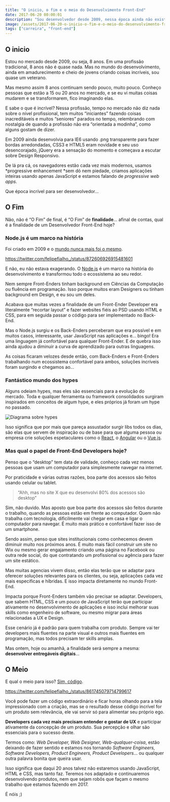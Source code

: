 ```yaml
---
title: "O inicio, o fim e o meio do Desenvolvimento Front-End"
date: 2017-06-20 00:00:01
description: "Sou desenvolvedor desde 2009, nessa época ainda não existia o termo Front-End Developer e essa profissão passou por diversas mudanças desde então"
image: /assets/2017-06-20-o-inicio-o-fim-e-o-meio-do-desenvolvimento-front-end.png
tags: ["carreira", "front-end"]
---
```


## O inicio

Estou no mercado desde 2009, ou seja, 8 anos. Em uma profissão tradicional, 8 anos não é quase nada. Mas no mundo do desenvolvimento, ainda em amadurecimento e cheio de jovens criando coisas incríveis, sou quase um veterano.

Mas mesmo assim 8 anos continuam sendo pouco, muito pouco. Conheço pessoas que estão a 15 ou 20 anos no mercado, e se eu vi muitas coisas mudarem e se transformarem, fico imaginando elas.

E sabe o que é incrível? Nessa profissão, tempo no mercado não diz nada sobre o nível profissional, tem muitos “iniciantes” fazendo coisas inacreditáveis e muitos “seniores” parados no tempo, relembrando com nostalgia de quando a profissão não era “orientada a modinha”, como alguns gostam de dizer.

Em 2009 ainda desenvolvia para IE6 usando .png transparente para fazer bordas arredondadas, CSS3 e HTML5 eram novidade e seu uso desencorajado, jQuery era a sensação do momento e começava a escutar sobre Design Responsivo.

De lá pra cá, os navegadores estão cada vez mais modernos, usamos *progressive enhancement *sem dó nem piedade, criamos aplicações inteiras usando apenas JavaScript e estamos falando de _progressive web apps._

Que época incrível para ser desenvolvedor...

## O Fim

Não, não é “O Fim” de final, é “O Fim” de **finalidade**... afinal de contas, qual é a finalidade de um Desenvolvedor Front-End hoje?

### Node.js é um marco na história

Foi criado em 2009 e o [mundo nunca mais foi o mesmo](https://twitter.com/felipefialho_/status/872606926915481601).

https://twitter.com/felipefialho_/status/872606926915481601

E não, eu não estava exagerando. O [Node.js](https://nodejs.org/en/) é um marco na história do desenvolvimento e transformou todo o ecossistema ao seu redor.

Nem sempre Front-Enders tinham background em Ciências da Computação ou fluência em programação. Isso porque muitos eram Designers ou tinham background em Design, e eu sou um deles.

Acabava que muitas vezes a finalidade de um Front-Ender Developer era literalmente “recortar layout” e fazer websites fiéis ao PSD usando HTML e CSS, para em seguida passar o código para ser implementado no Back-End.

Mas o Node.js surgiu e os Back-Enders perceberam que era possível e em muitos casos, interessante, usar JavaScript nas aplicações e... bingo! Era uma linguagem já confortável para qualquer Front-Ender. E de quebra isso ainda ajudou a diminuir a curva de aprendizado para outras linguagens.

As coisas ficaram velozes desde então, com Back-Enders e Front-Enders trabalhando num ecossistema confortável para ambos, soluções incríveis foram surgindo e chegamos ao...

### Fantástico mundo dos hypes

Alguns odeiam hypes, mas eles são essenciais para a evolução do mercado. Toda e qualquer ferramenta ou framework consolidados surgiram inspirados em conceitos de algum hype, e eles próprios já foram um hype no passado.

![Diagrama sobre hypes](assets/hypes.png)

Isso significa que por mais que pareça assustador surgir libs todos os dias, são elas que servem de inspiração ou de base para que alguma pessoa ou empresa crie soluções espetaculares como o [React](https://facebook.github.io/react/), o [Angular](https://angular.io/) ou o [Vue.js](https://vuejs.org/).

### Mas qual o papel de Front-End Developers hoje?

Penso que o “desktop” tem data de validade, conheço cada vez menos pessoas que usam um computador para simplesmente navegar na internet.

Por praticidade e várias outras razões, boa parte dos acessos são feitos usando celular ou tablet.

> “Ahh, mas no site X que eu desenvolvi 80% dos acessos são desktop”

Sim, não duvido. Mas aposto que boa parte dos acessos são feitos durante o trabalho, quando as pessoas estão em frente ao computador. Quem não trabalha com tecnologia, dificilmente vai chegar em casa e ligar o computador para navegar. É muito mais prático e confortável fazer isso de um smartphone.

Sendo assim, penso que sites institucionais como conhecemos devem diminuir muito nos próximos anos. É muito mais fácil construir um site no Wix ou mesmo gerar engajamento criando uma página no Facebook ou outra rede social, do que contratando um profissional ou agência para fazer um site estático.

Mas muitas agencias vivem disso, então elas terão que se adaptar para oferecer soluções relevantes para os clientes, ou seja, aplicações cada vez mais especificas e híbridas. E isso impacta diretamente no mundo Front-End.

Impacta porque Front-Enders também vão precisar se adaptar. Developers, que sabem HTML, CSS e um pouco de JavaScript terão que participar ativamente no desenvolvimento de aplicações e isso inclui melhorar suas skills como engenheiro de software, ou mesmo migrar para áreas relacionadas a UX e Design.

Esse cenário já é padrão para quem trabalha com produto. Sempre vai ter developers mais fluentes na parte visual e outros mais fluentes em programação, mas todos precisam ter skills amplas.

Mas ontem, hoje ou amanhã, a finalidade será sempre a mesma: **desenvolver entregáveis digitais**...

## O Meio

E qual o meio para isso? [Sim, código](https://twitter.com/felipefialho_/status/861745079714799617).

https://twitter.com/felipefialho_/status/861745079714799617

Você pode fazer um código extraordinário e ficar horas olhando para a tela impressionado com a criação, mas se o resultado desse código incrível for um produto sem relevância, ele vai servir só para alimentar seu próprio ego.

**Developers cada vez mais precisam entender e gostar de UX** e participar ativamente da concepção de um produto. Sua percepção e olhar são essenciais para o sucesso deste.

Termos como: _Web Developer, Web Designer, Web-qualquer-coisa_, estão deixando de fazer sentido e estamos nos tornando _Software Engineers, Software Developers, Product Engineers, Product Developers_... ou qualquer outra palavra bonita que queira usar.

Isso significa que daqui 20 anos talvez não estaremos usando JavaScript, HTML e CSS, mas tanto faz. Teremos nos adaptado e continuaremos desenvolvendo produtos, nem que sejam robôs que façam o mesmo trabalho que estamos fazendo em 2017.

É nóis ;)
